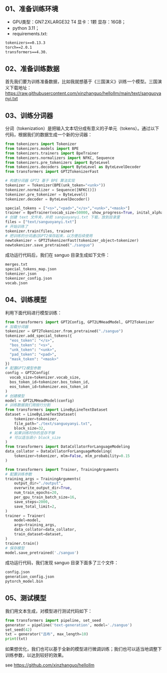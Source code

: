 ## 01、准备训练环境

* GPU类型：GN7.2XLARGE32 T4 显卡：1颗 显存：16GB；
* python 3.11；
* requirements.txt:
```txt
tokenizers==0.13.3
torch==2.0.1
transformers==4.30.
```

## 02、准备训练数据
首先我们要为训练准备数据，比如我就想基于《三国演义》训练一个模型。三国演义下载地址：
https://raw.githubusercontent.com/xinzhanguo/hellollm/main/text/sanguoyanyi.txt

## 03、训练分词器
分词（tokenization）是把输入文本切分成有意义的子单元（tokens）。通过以下代码，根据我们的数据生成一个新的分词器：
```python
from tokenizers import Tokenizer
from tokenizers.models import BPE
from tokenizers.trainers import BpeTrainer
from tokenizers.normalizers import NFKC, Sequence
from tokenizers.pre_tokenizers import ByteLevel
from tokenizers.decoders import ByteLevel as ByteLevelDecoder
from transformers import GPT2TokenizerFast

# 构建分词器 GPT2 基于 BPE 算法实现
tokenizer = Tokenizer(BPE(unk_token="<unk>"))
tokenizer.normalizer = Sequence([NFKC()])
tokenizer.pre_tokenizer = ByteLevel()
tokenizer.decoder = ByteLevelDecoder()

special_tokens = ["<s>","<pad>","</s>","<unk>","<mask>"]
trainer = BpeTrainer(vocab_size=50000, show_progress=True, inital_alphabet=ByteLevel.alphabet(), special_tokens=special_tokens)
# 创建 text 文件夹，并把 sanguoyanyi.txt 下载，放到目录里
files = ["text/sanguoyanyi.txt"]
# 开始训练了
tokenizer.train(files, trainer)
# 把训练的分词通过GPT2保存起来，以方便后续使用
newtokenizer = GPT2TokenizerFast(tokenizer_object=tokenizer)
newtokenizer.save_pretrained("./sanguo")
```

成功运行代码后，我们在 sanguo 目录生成如下文件：

```txt
merges.txt
special_tokens_map.json
tokenizer.json
tokenizer_config.json
vocab.json
```

## 04、训练模型
利用下面代码进行模型训练：
```python
from transformers import GPT2Config, GPT2LMHeadModel, GPT2Tokenizer
# 加载分词器
tokenizer = GPT2Tokenizer.from_pretrained("./sanguo")
tokenizer.add_special_tokens({
  "eos_token": "</s>",
  "bos_token": "<s>",
  "unk_token": "<unk>",
  "pad_token": "<pad>",
  "mask_token": "<mask>"
})
# 配置GPT2模型参数
config = GPT2Config(
  vocab_size=tokenizer.vocab_size,
  bos_token_id=tokenizer.bos_token_id,
  eos_token_id=tokenizer.eos_token_id
)
# 创建模型
model = GPT2LMHeadModel(config)
# 训练数据我们用按行分割
from transformers import LineByLineTextDataset
dataset = LineByLineTextDataset(
    tokenizer=tokenizer,
    file_path="./text/sanguoyanyi.txt",
    block_size=32,
  # 如果训练时你的显存不够
  # 可以适当调小 block_size
)
from transformers import DataCollatorForLanguageModeling
data_collator = DataCollatorForLanguageModeling(
    tokenizer=tokenizer, mlm=False, mlm_probability=0.15
)

from transformers import Trainer, TrainingArguments
# 配置训练参数
training_args = TrainingArguments(
    output_dir="./output",
    overwrite_output_dir=True,
    num_train_epochs=20,
    per_gpu_train_batch_size=16,
    save_steps=2000,
    save_total_limit=2,
)
trainer = Trainer(
    model=model,
    args=training_args,
    data_collator=data_collator,
    train_dataset=dataset,
)
trainer.train()
# 保存模型
model.save_pretrained('./sanguo')
```

成功运行代码，我们发现 sanguo 目录下面多了三个文件：
```txt
config.json
generation_config.json
pytorch_model.bin
```

## 05、测试模型
我们用文本生成，对模型进行测试代码如下：
```python
from transformers import pipeline, set_seed
generator = pipeline('text-generation', model='./sanguo')
set_seed(42)
txt = generator("吕布", max_length=10)
print(txt)
```
如果想优化，我们也可以基于全新的模型进行微调训练；我们也可以适当地调整下训练参数，以达到较好的效果。

see https://github.com/xinzhanguo/hellollm

